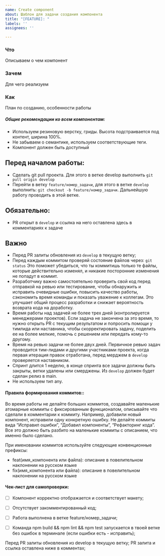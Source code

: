 ```yaml
---
name: Create component
about: Шаблон для задачи создания компонента
title: "[FEATURE]: "
labels: ''
assignees: ''

---
```


### Что
Описываем о чем компонент

### Зачем
Для чего реализуем

### Как
План по созданию, особенности работы

##### Общие рекомендации ко всем компонентам:
- Используем резиновую верстку, гриды. Высота подстраивается под контент, ширина 100%.
- Не забываем о семантике, используем соответствующие теги.
- Компонент должен быть доступный


## Перед началом работы:

- Сделать git pull проекта. Для этого в ветке develop выполнить `git pull origin develop`
- Перейти в ветку `feature/номер_задачи`, для этого в ветке `develop` выполнить: `git checkout -b feature/номер_задачи`. Дальнейшую работу проводить в этой ветке.



## Обязательно:

- PR открыт в `develop` и ссылка на него оставлена здесь в комментариях к задаче

## Важно

- Перед PR залиты обновления из `develop` в текущую ветку;
- Перед каждым коммитом проверяй состояние файлов через:
  `git status` Это поможет убедиться, что ты коммитишь только те файлы, которые действительно изменял, и никакие посторонние изменения не попадут в коммит.
- Разработчику важно самостоятельно проверить свой код перед отправкой на ревью или тестирование, чтобы обнаружить и исправить очевидные ошибки, повысить качество работы, сэкономить время команды и показать уважение к коллегам. Это улучшает общий процесс разработки и снижает вероятность возврата кода на доработку.
- Время работы над задачей не более трех дней (контролируется менеджерами проектов). Если задача не закончена за это время, то нужно открыть PR с текущим результатом и попросить помощи у тимлида или наставника, чтобы скорректировать задачу, поделить ее на более мелкие, помочь с решением или передать кому-то другому.
- Время на ревью задачи не более двух дней. Первичное ревью задач проводится тим-лидами и другими участниками проекта, когда первая итерация правок отработана, перед мерджем в `develop` проверяется наставником.
- Спринт длится 1 неделю, в конце спринта все задачи должны быть закрыты, ветки удалены или смерджены. Из `develop` должен будет сделан релиз в main.
- Не используем тип any.

#### Правила формирования коммитов::

Во время работы не делайте больших коммитов, создавайте маленькие атомарные коммиты с фиксированным функционалом, описывайте что сделали в комментарии к коммиту. Например, добавили новый компонент, исправили одну конкретную ошибку. Не делайте коммиты вида “Исправил ошибки”, “Добавил компоненты”, “Рефакторинг кода”. Все это должно быть разбито на маленькие коммиты с описанием, что именно было сделано.

При именовании коммитов используйте следующие конвенционные префиксы:

- feat(имя_компонента или файла): описание в повелительном наклонении на русском языке
- fix(имя_компонента или файла): описание в повелительном наклонении на русском языке


#### Чек-лист для самопроверки:

- [ ] Компонент корректно отображается и соответствует макету;
- [ ] Отсутствует закомментированный код;
- [ ] Работа выполнена в ветке feature/номер_задачи;
- [ ] Команда npm build && npm lint && npm test запускается в твоей ветке без ошибок в терминале (если ошибки есть - исправить);



Перед PR залиты обновления из develop в текущую ветку;
PR залита и ссылка оставлена ниже в комментах;
